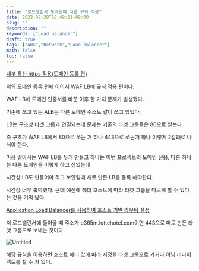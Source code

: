 ```yaml
---
title: "로드밸런서 도메인에 따른 규칙 적용"
date: 2022-02-28T18:49:11+09:00
slug: ""
description: ""
keywords: ["Load balancer"]
draft: true
tags: ["AWS","Network","Load balancer"]
math: false
toc: false
---
```


[내부 통신 https 적용(도메인 등록 편)](https://josephmjjo.github.io/blog/inside_network_https/) 

위의 도메인 등록 편에 이어서 WAF LB에 규칙 적용 편이다.

WAF LB에 도메인 인증서를 바꾼 이후 한 가지 문제가 발생했다.

기존에 쓰고 있는 ALB는 다른 도메인 주소도 같이 쓰고 있었다.

LB는 구조상 타겟 그룹과 연결되는데 문제는 기존의 타겟 그룹들은 80으로 받는다.

즉 구조가 WAF LB에서 80으로 쏘는 거 하나 443으로 쏘는거 하나 이렇게 2갈래로 나눠야 한다.

마음 같아서는 WAF LB를 두개 만들고 하나는 이번 프로젝트의 도메인 전용, 다른 하나는 다른 도메인들 이렇게 하고 싶었는데 

시간상 LB도 만들어야 하고 보안팀에 새로 만든 LB를 등록 해야한다.

시간상 너무 촉박했다. 근데 예전에 헤더 호스트에 따라 타겟 그룹을 다르게 할 수 있다는 것을 기억 났다.

[Application Load Balancer를 사용하여 호스트 기반 라우팅 설정](https://aws.amazon.com/ko/premiumsupport/knowledge-center/elb-configure-host-based-routing-alb/)

저 로드밸런서에 들어올 때 주소가 o365m.lottehotel.com이면 443으로 따로 만든 타겟 그룹으로 보내는 것이다.

![Untitled](/img/lb_443_TG/Untitled.png)

해당 규칙을 이용하면 호스트 헤더 값에 따라 지정한 타겟 그룹으로 가거나 아님 리다이렉트를 할 수 가 있다.